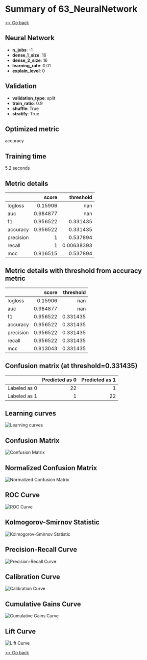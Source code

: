 # Summary of 63_NeuralNetwork

[<< Go back](../README.md)


## Neural Network
- **n_jobs**: -1
- **dense_1_size**: 16
- **dense_2_size**: 16
- **learning_rate**: 0.01
- **explain_level**: 0

## Validation
 - **validation_type**: split
 - **train_ratio**: 0.9
 - **shuffle**: True
 - **stratify**: True

## Optimized metric
accuracy

## Training time

5.2 seconds

## Metric details
|           |    score |    threshold |
|:----------|---------:|-------------:|
| logloss   | 0.15906  | nan          |
| auc       | 0.984877 | nan          |
| f1        | 0.956522 |   0.331435   |
| accuracy  | 0.956522 |   0.331435   |
| precision | 1        |   0.537894   |
| recall    | 1        |   0.00638393 |
| mcc       | 0.916515 |   0.537894   |


## Metric details with threshold from accuracy metric
|           |    score |   threshold |
|:----------|---------:|------------:|
| logloss   | 0.15906  |  nan        |
| auc       | 0.984877 |  nan        |
| f1        | 0.956522 |    0.331435 |
| accuracy  | 0.956522 |    0.331435 |
| precision | 0.956522 |    0.331435 |
| recall    | 0.956522 |    0.331435 |
| mcc       | 0.913043 |    0.331435 |


## Confusion matrix (at threshold=0.331435)
|              |   Predicted as 0 |   Predicted as 1 |
|:-------------|-----------------:|-----------------:|
| Labeled as 0 |               22 |                1 |
| Labeled as 1 |                1 |               22 |

## Learning curves
![Learning curves](learning_curves.png)
## Confusion Matrix

![Confusion Matrix](confusion_matrix.png)


## Normalized Confusion Matrix

![Normalized Confusion Matrix](confusion_matrix_normalized.png)


## ROC Curve

![ROC Curve](roc_curve.png)


## Kolmogorov-Smirnov Statistic

![Kolmogorov-Smirnov Statistic](ks_statistic.png)


## Precision-Recall Curve

![Precision-Recall Curve](precision_recall_curve.png)


## Calibration Curve

![Calibration Curve](calibration_curve_curve.png)


## Cumulative Gains Curve

![Cumulative Gains Curve](cumulative_gains_curve.png)


## Lift Curve

![Lift Curve](lift_curve.png)



[<< Go back](../README.md)
